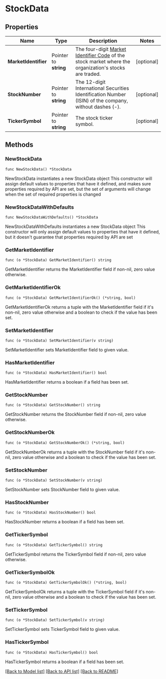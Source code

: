 # StockData

## Properties

Name | Type | Description | Notes
------------ | ------------- | ------------- | -------------
**MarketIdentifier** | Pointer to **string** | The four-digit [Market Identifier Code](https://en.wikipedia.org/wiki/Market_Identifier_Code) of the stock market where the organization&#39;s stocks are traded. | [optional] 
**StockNumber** | Pointer to **string** | The 12-digit International Securities Identification Number (ISIN) of the company, without dashes (-). | [optional] 
**TickerSymbol** | Pointer to **string** | The stock ticker symbol. | [optional] 

## Methods

### NewStockData

`func NewStockData() *StockData`

NewStockData instantiates a new StockData object
This constructor will assign default values to properties that have it defined,
and makes sure properties required by API are set, but the set of arguments
will change when the set of required properties is changed

### NewStockDataWithDefaults

`func NewStockDataWithDefaults() *StockData`

NewStockDataWithDefaults instantiates a new StockData object
This constructor will only assign default values to properties that have it defined,
but it doesn't guarantee that properties required by API are set

### GetMarketIdentifier

`func (o *StockData) GetMarketIdentifier() string`

GetMarketIdentifier returns the MarketIdentifier field if non-nil, zero value otherwise.

### GetMarketIdentifierOk

`func (o *StockData) GetMarketIdentifierOk() (*string, bool)`

GetMarketIdentifierOk returns a tuple with the MarketIdentifier field if it's non-nil, zero value otherwise
and a boolean to check if the value has been set.

### SetMarketIdentifier

`func (o *StockData) SetMarketIdentifier(v string)`

SetMarketIdentifier sets MarketIdentifier field to given value.

### HasMarketIdentifier

`func (o *StockData) HasMarketIdentifier() bool`

HasMarketIdentifier returns a boolean if a field has been set.

### GetStockNumber

`func (o *StockData) GetStockNumber() string`

GetStockNumber returns the StockNumber field if non-nil, zero value otherwise.

### GetStockNumberOk

`func (o *StockData) GetStockNumberOk() (*string, bool)`

GetStockNumberOk returns a tuple with the StockNumber field if it's non-nil, zero value otherwise
and a boolean to check if the value has been set.

### SetStockNumber

`func (o *StockData) SetStockNumber(v string)`

SetStockNumber sets StockNumber field to given value.

### HasStockNumber

`func (o *StockData) HasStockNumber() bool`

HasStockNumber returns a boolean if a field has been set.

### GetTickerSymbol

`func (o *StockData) GetTickerSymbol() string`

GetTickerSymbol returns the TickerSymbol field if non-nil, zero value otherwise.

### GetTickerSymbolOk

`func (o *StockData) GetTickerSymbolOk() (*string, bool)`

GetTickerSymbolOk returns a tuple with the TickerSymbol field if it's non-nil, zero value otherwise
and a boolean to check if the value has been set.

### SetTickerSymbol

`func (o *StockData) SetTickerSymbol(v string)`

SetTickerSymbol sets TickerSymbol field to given value.

### HasTickerSymbol

`func (o *StockData) HasTickerSymbol() bool`

HasTickerSymbol returns a boolean if a field has been set.


[[Back to Model list]](../README.md#documentation-for-models) [[Back to API list]](../README.md#documentation-for-api-endpoints) [[Back to README]](../README.md)


